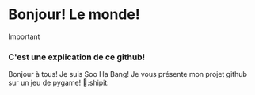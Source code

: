 # Bonjour! Le monde!
> [!IMPORTANT]
> ### C'est une explication de ce github!

Bonjour à tous! Je suis Soo Ha Bang!
Je vous présente mon projet github sur un jeu de pygame! :love_you_gesture::shipit:
